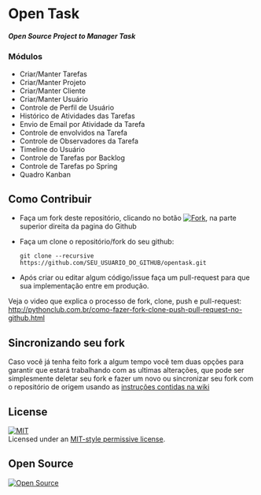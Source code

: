 # Open Task   
##### Open Source Project to Manager Task   

### Módulos
* Criar/Manter Tarefas
* Criar/Manter Projeto
* Criar/Manter Cliente
* Criar/Manter Usuário
* Controle de Perfil de Usuário
* Histórico de Atividades das Tarefas
* Envio de Email por Atividade da Tarefa
* Controle de envolvidos na Tarefa
* Controle de Observadores da Tarefa
* Timeline do Usuário
* Controle de Tarefas por Backlog
* Controle de Tarefas po Spring
* Quadro Kanban



Como Contribuir
---------------

* Faça um fork deste repositório, clicando no botão [![Fork][0]][1], na parte superior direita da pagina do Github
* Faça um clone o repositório/fork do seu github:

    ```shell
    git clone --recursive https://github.com/SEU_USUARIO_DO_GITHUB/opentask.git
    ```

* Após criar ou editar algum código/issue faça um pull-request para que sua implementação entre em produção.

Veja o video que explica o processo de fork, clone, push e pull-request:
http://pythonclub.com.br/como-fazer-fork-clone-push-pull-request-no-github.html

Sincronizando seu fork
----------------------

Caso você já tenha feito fork a algum tempo você tem duas opções para garantir que
estará trabalhando com as ultimas alterações, que pode ser simplesmente deletar
seu fork e fazer um novo ou sincronizar seu fork com o repositório de origem
usando as [instruções contidas na wiki](https://gist.github.com/55ed9eed0664d2f90f9c.git)

License 
-------
[![MIT][4]][6]   
Licensed under an [MIT-style permissive license][3].   

Open Source 
-----------
[![Open Source][5]][7]   


[0]: https://github.com/fabianogoes/opentask/blob/master/doc/github-fork-btn.png
[1]: https://github.com/fabianogoes/opentask/fork
[3]: https://github.com/fabianogoes/opentask/blob/master/LICENSE
[4]: https://github.com/fabianogoes/opentask/blob/master/doc/mit-license.png
[5]: https://github.com/fabianogoes/opentask/blob/master/doc/opensource-iniciative.png
[6]: https://opensource.org/licenses/MIT
[7]: https://en.wikipedia.org/wiki/Open_Source_Initiative

